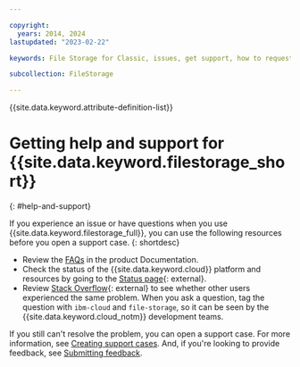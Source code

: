 ```yaml
---

copyright:
  years: 2014, 2024
lastupdated: "2023-02-22"

keywords: File Storage for Classic, issues, get support, how to request help, open a case, open a ticket

subcollection: FileStorage

---
```

{{site.data.keyword.attribute-definition-list}}

# Getting help and support for {{site.data.keyword.filestorage_short}}
{: #help-and-support}

If you experience an issue or have questions when you use {{site.data.keyword.filestorage_full}}, you can use the following resources before you open a support case.
{: shortdesc}

* Review the [FAQs](/docs/FileStorage?topic=FileStorage-file-storage-faqs) in the product Documentation.
* Check the status of the {{site.data.keyword.cloud}} platform and resources by going to the [Status page](/status){: external}.
* Review [Stack Overflow](https://stackoverflow.com/questions/tagged/ibm-cloud){: external} to see whether other users experienced the same problem. When you ask a question, tag the question with `ibm-cloud` and `file-storage`, so it can be seen by the {{site.data.keyword.cloud_notm}} development teams.

If you still can't resolve the problem, you can open a support case. For more information, see [Creating support cases](/docs/get-support?topic=get-support-open-case). And, if you're looking to provide feedback, see [Submitting feedback](/docs/overview?topic=overview-feedback).
